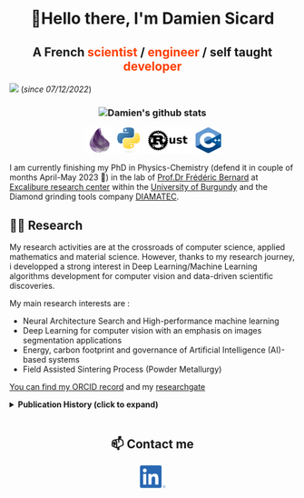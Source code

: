 <!-- # Hello there 👋 -->
<!-- README Header -->
<h1 align="center" id="title">👋Hello there, I'm Damien Sicard</h1>


<h2 align="center" id="presentation"> A French <span style="color:#FF3E00;font-weight:bold">scientist </span> / <span style="color:#FF3E00;font-weight:bold"> engineer </span> / self taught <span style="color:#FF3E00;font-weight:bold"> developer </span> </h2>

![](https://komarev.com/ghpvc/?username=altar31)
(*since 07/12/2022*)


<!-- Programming Languages -->
<h3 align="center" id="languages">

![Damien's github stats](https://github-readme-stats.vercel.app/api?username=altar31&count_private=true&show_icons=true&theme=moltack)<a href="https://github.com/altar31/github-readme-stats">
</h3>



<p align="center">
    <!------>
    <a href="https://elixir-lang.org/" target="blank" rel="noreferrer">
    <img src="public/elixir-logo.png" alt="elixir" width="55" height="45"/></a>
    <!------>
    <a href="https://www.python.org" target="blank" rel="noreferrer">
    <img src="public/python-logo.svg" alt="python" width="40" height="45"/></a>
    <!------>
    <a href="https://www.rust-lang.org/" target="blank" rel="noreferrer">
    <img src="public/rust-logo.png" alt="matlab" width="" height="45"/></a>
    <!------>
    <a href="https://isocpp.org/" target="blank" rel="noreferrer">
    <img src="public/cpp-logo.png" alt="cpp" width="45" height="45"/></a>
    <!------>
</p>

I am currently finishing my PhD in Physics-Chemistry (defend it in couple of months April-May 2023 🎉) in the lab of  [Prof.Dr Frédéric Bernard](https://icb.u-bourgogne.fr/equipe/frederic-bernard/#carriere) at [Excalibure research center](https://icb.u-bourgogne.fr/en/excalibure-center/) within the [University of Burgundy](https://en.u-bourgogne.fr/) and the Diamond grinding tools company [DIAMATEC](http://www.diamatec.fr/en/).

## 👨‍🔬 Research 
My research activities are at the crossroads of computer science, applied mathematics and material science. However, thanks to my research journey, i developped a strong interest in Deep Learning/Machine Learning algorithms development for computer vision and data-driven scientific discoveries.

<!-- - 👀 I’m interested in ...
- 🌱 I’m currently learning ...
- 💞️ I’m looking to collaborate on ...
- 📫 How to reach me ... -->
My main research interests are :
* Neural Architecture Search and High-performance machine learning 
* Deep Learning for computer vision with an emphasis on images segmentation applications
* Energy, carbon footprint and governance of Artificial Intelligence (AI)-based systems
* Field Assisted Sintering Process (Powder Metallurgy)


[You can find my ORCID record](https://orcid.org/0000-0003-1579-2859) and my [researchgate](https://www.researchgate.net/profile/Damien-Sicard)

<details>
<summary>
 <b>Publication History<b> (click to expand)
</summary>
<br>
</details>

</br>

<h2 align="center" id="languages">
📫 Contact me
</h2>
<p align="center">
    <!------>
    <a href="https://www.linkedin.com/in/damien-sicard-7b14a9122/" target="blank" rel="noreferrer">
    <img src="public/linkedin-logo.png" alt="linkedin" width="45" height="40"/></a>
    <!------>
</p>

<!---
altar31/altar31 is a ✨ special ✨ repository because its `README.md` (this file) appears on your GitHub profile.
You can click the Preview link to take a look at your changes.
--->
